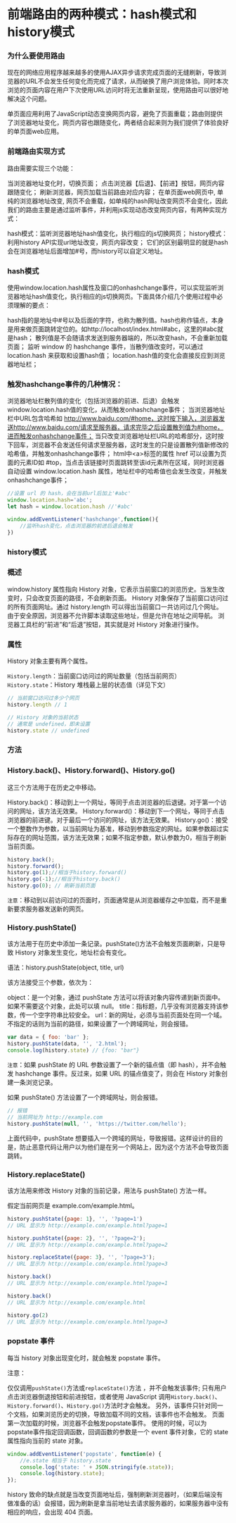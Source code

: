 # 前端路由的两种模式：hash模式和 history模式

### 为什么要使用路由

现在的网络应用程序越来越多的使用AJAX异步请求完成页面的无缝刷新，导致浏览器的URL不会发生任何变化而完成了请求，从而破换了用户浏览体验。同时本次浏览的页面内容在用户下次使用URL访问时将无法重新呈现，使用路由可以很好地解决这个问题。

单页面应用利用了JavaScript动态变换网页内容，避免了页面重载；路由则提供了浏览器地址变化，网页内容也跟随变化，两者结合起来则为我们提供了体验良好的单页面web应用。

### 前端路由实现方式

路由需要实现三个功能：

当浏览器地址变化时，切换页面；
点击浏览器【后退】、【前进】按钮，网页内容跟随变化；
刷新浏览器，网页加载当前路由对应内容；
在单页面web网页中, 单纯的浏览器地址改变, 网页不会重载，如单纯的hash网址改变网页不会变化，因此我们的路由主要是通过监听事件，并利用js实现动态改变网页内容，有两种实现方式：

hash模式：监听浏览器地址hash值变化，执行相应的js切换网页；
history模式：利用history API实现url地址改变，网页内容改变；
它们的区别最明显的就是hash会在浏览器地址后面增加#号，而history可以自定义地址。

### hash模式

使用window.location.hash属性及窗口的onhashchange事件，可以实现监听浏览器地址hash值变化，执行相应的js切换网页。下面具体介绍几个使用过程中必须理解的要点：

hash指的是地址中#号以及后面的字符，也称为散列值。hash也称作锚点，本身是用来做页面跳转定位的。如http://localhost/index.html#abc，这里的#abc就是hash；
散列值是不会随请求发送到服务器端的，所以改变hash，不会重新加载页面；
监听 window 的 hashchange 事件，当散列值改变时，可以通过 location.hash 来获取和设置hash值；
location.hash值的变化会直接反应到浏览器地址栏；

### 触发hashchange事件的几种情况：

浏览器地址栏散列值的变化（包括浏览器的前进、后退）会触发window.location.hash值的变化，从而触发onhashchange事件；
当浏览器地址栏中URL包含哈希如 http://www.baidu.com/#home，这时按下输入，浏览器发送http://www.baidu.com/请求至服务器，请求完毕之后设置散列值为#home，进而触发onhashchange事件；
当只改变浏览器地址栏URL的哈希部分，这时按下回车，浏览器不会发送任何请求至服务器，这时发生的只是设置散列值新修改的哈希值，并触发onhashchange事件；
html中\<a\>标签的属性 href 可以设置为页面的元素ID如 #top，当点击该链接时页面跳转至该id元素所在区域，同时浏览器自动设置 window.location.hash 属性，地址栏中的哈希值也会发生改变，并触发onhashchange事件；

```js
//设置 url 的 hash，会在当前url后加上'#abc'
window.location.hash='abc';
let hash = window.location.hash //'#abc'

window.addEventListener('hashchange',function(){
	//监听hash变化，点击浏览器的前进后退会触发
})
```

### history模式
### 概述
window.history 属性指向 History 对象，它表示当前窗口的浏览历史。当发生改变时，只会改变页面的路径，不会刷新页面。
History 对象保存了当前窗口访问过的所有页面网址。通过 history.length 可以得出当前窗口一共访问过几个网址。
由于安全原因，浏览器不允许脚本读取这些地址，但是允许在地址之间导航。
浏览器工具栏的“前进”和“后退”按钮，其实就是对 History 对象进行操作。

### 属性

History 对象主要有两个属性。

```History.length```：当前窗口访问过的网址数量（包括当前网页）
```History.state```：History 堆栈最上层的状态值（详见下文）

```js
// 当前窗口访问过多少个网页
history.length // 1

// History 对象的当前状态
// 通常是 undefined，即未设置
history.state // undefined
```

### 方法
### History.back()、History.forward()、History.go()

这三个方法用于在历史之中移动。

History.back()：移动到上一个网址，等同于点击浏览器的后退键。对于第一个访问的网址，该方法无效果。
History.forward()：移动到下一个网址，等同于点击浏览器的前进键。对于最后一个访问的网址，该方法无效果。
History.go()：接受一个整数作为参数，以当前网址为基准，移动到参数指定的网址。如果参数超过实际存在的网址范围，该方法无效果；如果不指定参数，默认参数为0，相当于刷新当前页面。

```js
history.back();
history.forward();
history.go(1);//相当于history.forward()
history.go(-1);//相当于history.back()
history.go(0); // 刷新当前页面
```

```注意```：移动到以前访问过的页面时，页面通常是从浏览器缓存之中加载，而不是重新要求服务器发送新的网页。

### History.pushState()

该方法用于在历史中添加一条记录。pushState()方法不会触发页面刷新，只是导致 History 对象发生变化，地址栏会有变化。

语法：history.pushState(object, title, url)

该方法接受三个参数，依次为：

object：是一个对象，通过 pushState 方法可以将该对象内容传递到新页面中。如果不需要这个对象，此处可以填 null。
title：指标题，几乎没有浏览器支持该参数，传一个空字符串比较安全。
url：新的网址，必须与当前页面处在同一个域。不指定的话则为当前的路径，如果设置了一个跨域网址，则会报错。

```js
var data = { foo: 'bar' };
history.pushState(data, '', '2.html');
console.log(history.state) // {foo: "bar"}
```

```注意```：如果 pushState 的 URL 参数设置了一个新的锚点值（即 hash），并不会触发 hashchange 事件。反过来，如果 URL 的锚点值变了，则会在 History 对象创建一条浏览记录。

如果 pushState() 方法设置了一个跨域网址，则会报错。

```js
// 报错
// 当前网址为 http://example.com
history.pushState(null, '', 'https://twitter.com/hello');
```

上面代码中，pushState 想要插入一个跨域的网址，导致报错。这样设计的目的是，防止恶意代码让用户以为他们是在另一个网站上，因为这个方法不会导致页面跳转。

### History.replaceState()

该方法用来修改 History 对象的当前记录，用法与 pushState() 方法一样。

假定当前网页是 example.com/example.html。

```js
history.pushState({page: 1}, '', '?page=1')
// URL 显示为 http://example.com/example.html?page=1

history.pushState({page: 2}, '', '?page=2');
// URL 显示为 http://example.com/example.html?page=2

history.replaceState({page: 3}, '', '?page=3');
// URL 显示为 http://example.com/example.html?page=3

history.back()
// URL 显示为 http://example.com/example.html?page=1

history.back()
// URL 显示为 http://example.com/example.html

history.go(2)
// URL 显示为 http://example.com/example.html?page=3
```


### popstate 事件
每当 history 对象出现变化时，就会触发 popstate 事件。

注意：

仅仅调用```pushState()```方法或```replaceState()```方法 ，并不会触发该事件;
只有用户点击浏览器倒退按钮和前进按钮，或者使用 JavaScript 调用```History.back()```、```History.forward()```、```History.go()```方法时才会触发。
另外，该事件只针对同一个文档，如果浏览历史的切换，导致加载不同的文档，该事件也不会触发。
页面第一次加载的时候，浏览器不会触发popstate事件。
使用的时候，可以为popstate事件指定回调函数，回调函数的参数是一个 event 事件对象，它的 state 属性指向当前的 state 对象。

```js
window.addEventListener('popstate', function(e) {
	//e.state 相当于 history.state
	console.log('state: ' + JSON.stringify(e.state));
	console.log(history.state);
});
```


history 致命的缺点就是当改变页面地址后，强制刷新浏览器时，（如果后端没有做准备的话）会报错，因为刷新是拿当前地址去请求服务器的，如果服务器中没有相应的响应，会出现 404 页面。